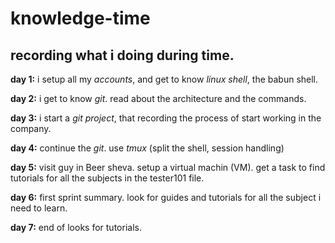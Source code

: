 # knowledge-time #

## recording what i doing during time. ##

__day 1:__ i setup all my _accounts_, and get to know _linux shell_, the babun shell.

__day 2:__ i get to know _git_. read about the architecture and the commands.

__day 3:__ i start a _git project_, that recording the process of start working in the company.  

__day 4:__ continue the _git_. use _tmux_ (split the shell, session handling)

__day 5:__ visit guy in Beer sheva. setup a virtual machin (VM). get a task to find tutorials for all the subjects in the tester101 file.

__day 6:__ first sprint summary. look for guides and tutorials for all the subject i need to learn.

__day 7:__ end of looks for tutorials. 

